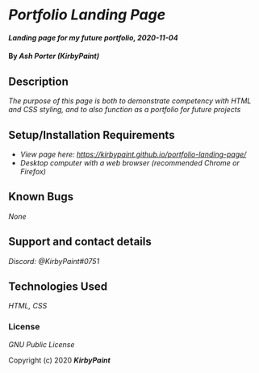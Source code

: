 # _Portfolio Landing Page_

#### _Landing page for my future portfolio, 2020-11-04_

#### By _**Ash Porter (KirbyPaint)**_

## Description

_The purpose of this page is both to demonstrate competency with HTML and CSS styling, and to also function as a portfolio for future projects_

## Setup/Installation Requirements

* _View page here: https://kirbypaint.github.io/portfolio-landing-page/_
* _Desktop computer with a web browser (recommended Chrome or Firefox)_

## Known Bugs

_None_

## Support and contact details

_Discord: @KirbyPaint#0751_

## Technologies Used

_HTML, CSS_

### License

*GNU Public License*

Copyright (c) 2020 **_KirbyPaint_**
